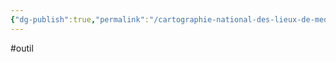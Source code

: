 ```yaml
---
{"dg-publish":true,"permalink":"/cartographie-national-des-lieux-de-mediation-numerique/"}
---
```




#outil 